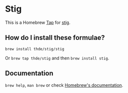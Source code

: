 # Stig

This is a Homebrew [Tap](https://docs.brew.sh/Taps) for [stig](https://github.com/rndusr/stig).

## How do I install these formulae?

`brew install thde/stig/stig`

Or `brew tap thde/stig` and then `brew install stig`.

## Documentation

`brew help`, `man brew` or check [Homebrew's documentation](https://docs.brew.sh).
